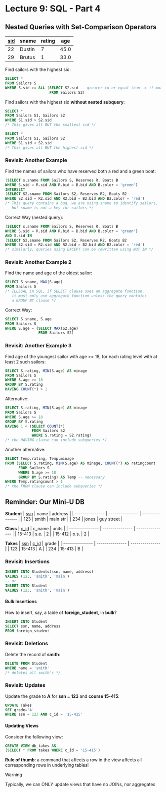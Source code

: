 # Lecture 9: SQL - Part 4

## Nested Queries with Set-Comparison Operators

| <ins>sid</ins> | sname | rating | age |
| --------------- | --------------- | --------------- | --------------- |
| 22 | Dustin | 7 | 45.0 |
| 29 | Brutus | 1 | 33.0 |

Find sailors with the highest sid:
```sql
SELECT *
FROM Sailors S
WHERE S.sid >= ALL (SELECT S2.sid -- greater to or equal than -> if more than 1, return all
                    FROM Sailors S2)
```

Find sailors with the highest sid **without nested subquery**:
```sql
SELECT *
FROM Sailors S1, Sailors S2
WHERE S1.sid > S2.sid
/* This gives all BUT the smallest sid */
```
```sql
SELECT *
FROM Sailors S1, Sailors S2
WHERE S1.sid < S2.sid
/* This gives all BUT the highest sid */
```
### Revisit: Another Example

Find the names of sailors who have reserved both a red and a green boat:
```sql
(SELECT s.sname FROM Sailors S, Reserves R, Boats B
WHERE S.sid = R.sid AND R.bid = B.bid AND B.color = 'green')
INTERSECT
(SELECT S2.sname FROM Sailors S2, Reserves R2, Boats B2
WHERE S2.sid = R2.sid AND R2.bid = B2.bid AND B2.color = 'red')
/* This query contains a bug, we are using sname to identify sailors,
   but sname is not a key for sailors */
```

Correct Way (nested query):
```sql
(SELECT s.sname FROM Sailors S, Reserves R, Boats B
WHERE S.sid = R.sid AND R.bid = B.bid AND B.color = 'green')
AND S.sid IN
(SELECT S2.sname FROM Sailors S2, Reserves R2, Boats B2
WHERE S2.sid = R2.sid AND R2.bid = B2.bid AND B2.color = 'red')
/* similarly, queries using EXCEPT can be rewritten using NOT IN */
```

### Revisit: Another Example 2

Find the name and age of the oldest sailor:
```sql
SELECT S.sname, MAX(S.age)
FROM Sailors S
/* ILLEGAL in SQL, if SELECT clause uses an aggregate function,
   it must only use aggregate function unless the query contains
   a GROUP BY clause */
```

Correct Way:
```sql
SELECT S.sname, S.age
FROM Sailors S
WHERE S.age = (SELECT MAX(S2.age)
               FROM Sailors S2)
```

### Revisit: Another Example 3

Find age of the youngest sailor with age >= 18, for each rating level with at least 2 such sailors:
```sql
SELECT S.rating, MIN(S.age) AS minage
FROM Sailors S
WHERE S.age >= 18
GROUP BY S.rating
HAVING COUNT(*) > 1
```

Alternative:
```sql
SELECT S.rating, MIN(S.age) AS minage
FROM Sailors S
WHERE S.age >= 18
GROUP BY S.rating
HAVING 1 < (SELECT COUNT(*)
            FROM Sailors S2
            WHERE S.rating = S2.rating)
/* the HAVING clause can include subqueries */
```

Another alternative:
```sql
SELECT Temp.rating, Temp.minage
FROM (SELECT S.rating, MIN(S.age) AS minage, COUNT(*) AS ratingcount
      FROM Sailors S
      WHERE S.age >= 18
      GROUP BY S.rating) AS Temp -- necessary
WHERE Temp.ratingcount > 1
/* the FROM clause can include subqueries */
```

## Reminder: Our Mini-U DB

**Student**
| <ins>ssn</ins> | name | address |
| --------------- | --------------- | --------------- |
| 123 | smith | main str |
| 234 | jones | guy street |

**Class**
| <ins>c_id</ins> | c_name | units |
| --------------- | --------------- | --------------- |
| 15-413 | s.e. | 2 |
| 15-412 | o.s. | 2 |

**Takes**
| <ins>ssn</ins> | <ins>c_id</ins> | grade |
| --------------- | --------------- | --------------- |
| 123 | 15-413 | A |
| 234 | 15-413 | B |

### Revisit: Insertions

```sql
INSERT INTO Students(ssn, name, address)
VALUES (123, 'smith', 'main')
-- or
INSERT INTO Student
VALUES (123, 'smith', 'main')
```

#### Bulk Insertions

How to insert, say, a table of **foreign_student**, in **bulk**?
```sql
INSERT INTO Student
SELECT ssn, name, address
FROM foreign_student
```

### Revisit: Deletions

Delete the record of **smith**:
```sql
DELETE FROM Student
WHERE name = 'smith'
/* deletes all smith's */
```

### Revisit: Updates

Update the grade to **A** for **ssn = 123** and **course 15-415**:
```sql
UPDATE Takes
SET grade='A'
WHERE ssn = 123 AND c_id = '15-415'
```

#### Updating Views

Consider the following view:
```sql
CREATE VIEW db_takes AS
(SELECT * FROM takes WHERE c_id = '15-415')
```

**Rule of thumb**: a command that affects a row in the view affects all corresponding rows in underlying tables!

> [!WARNING]
> Typically, we can ONLY update views that have no JOINs, nor aggregates
